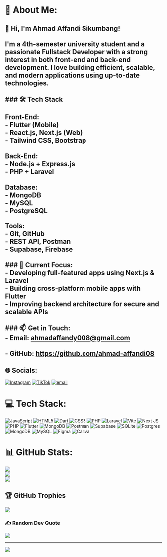 # 💫 About Me:
## 👋 Hi, I'm Ahmad Affandi Sikumbang!<br><br>I'm a 4th-semester university student and a passionate **Fullstack Developer** with a strong interest in both front-end and back-end development. I love building efficient, scalable, and modern applications using up-to-date technologies.<br><br>### 🛠 Tech Stack<br><br>**Front-End:**<br>- Flutter (Mobile)<br>- React.js, Next.js (Web)<br>- Tailwind CSS, Bootstrap<br><br>**Back-End:**<br>- Node.js + Express.js<br>- PHP + Laravel<br><br>**Database:**<br>- MongoDB<br>- MySQL<br>- PostgreSQL<br><br>**Tools:**<br>- Git, GitHub<br>- REST API, Postman<br>- Supabase, Firebase<br><br>### 🎯 Current Focus:<br>- Developing full-featured apps using Next.js & Laravel<br>- Building cross-platform mobile apps with Flutter<br>- Improving backend architecture for secure and scalable APIs<br><br>### 📫 Get in Touch:<br>- Email: ahmadaffandy008@gmail.com<br><br>- GitHub: https://github.com/ahmad-affandi08<br>


## 🌐 Socials:
[![Instagram](https://img.shields.io/badge/Instagram-%23E4405F.svg?logo=Instagram&logoColor=white)](https://instagram.com/@a.fandyskb) [![TikTok](https://img.shields.io/badge/TikTok-%23000000.svg?logo=TikTok&logoColor=white)](https://tiktok.com/@@ikanrebus) [![email](https://img.shields.io/badge/Email-D14836?logo=gmail&logoColor=white)](mailto:ahmadaffandy008@gmail.com) 

# 💻 Tech Stack:
![JavaScript](https://img.shields.io/badge/javascript-%23323330.svg?style=for-the-badge&logo=javascript&logoColor=%23F7DF1E) ![HTML5](https://img.shields.io/badge/html5-%23E34F26.svg?style=for-the-badge&logo=html5&logoColor=white) ![Dart](https://img.shields.io/badge/dart-%230175C2.svg?style=for-the-badge&logo=dart&logoColor=white) ![CSS3](https://img.shields.io/badge/css3-%231572B6.svg?style=for-the-badge&logo=css3&logoColor=white) ![PHP](https://img.shields.io/badge/php-%23777BB4.svg?style=for-the-badge&logo=php&logoColor=white) ![Laravel](https://img.shields.io/badge/laravel-%23FF2D20.svg?style=for-the-badge&logo=laravel&logoColor=white) ![Vite](https://img.shields.io/badge/vite-%23646CFF.svg?style=for-the-badge&logo=vite&logoColor=white) ![Next JS](https://img.shields.io/badge/Next-black?style=for-the-badge&logo=next.js&logoColor=white) ![PHP](https://img.shields.io/badge/php-%23777BB4.svg?style=for-the-badge&logo=php&logoColor=white) ![Flutter](https://img.shields.io/badge/Flutter-%2302569B.svg?style=for-the-badge&logo=Flutter&logoColor=white) ![MongoDB](https://img.shields.io/badge/MongoDB-%234ea94b.svg?style=for-the-badge&logo=mongodb&logoColor=white) ![Postman](https://img.shields.io/badge/Postman-FF6C37?style=for-the-badge&logo=postman&logoColor=white) ![Supabase](https://img.shields.io/badge/Supabase-3ECF8E?style=for-the-badge&logo=supabase&logoColor=white) ![SQLite](https://img.shields.io/badge/sqlite-%2307405e.svg?style=for-the-badge&logo=sqlite&logoColor=white) ![Postgres](https://img.shields.io/badge/postgres-%23316192.svg?style=for-the-badge&logo=postgresql&logoColor=white) ![MongoDB](https://img.shields.io/badge/MongoDB-%234ea94b.svg?style=for-the-badge&logo=mongodb&logoColor=white) ![MySQL](https://img.shields.io/badge/mysql-4479A1.svg?style=for-the-badge&logo=mysql&logoColor=white) ![Figma](https://img.shields.io/badge/figma-%23F24E1E.svg?style=for-the-badge&logo=figma&logoColor=white) ![Canva](https://img.shields.io/badge/Canva-%2300C4CC.svg?style=for-the-badge&logo=Canva&logoColor=white)
# 📊 GitHub Stats:
![](https://github-readme-stats.vercel.app/api?username=ahmad-affandi08&theme=dark&hide_border=false&include_all_commits=false&count_private=false)<br/>
![](https://nirzak-streak-stats.vercel.app/?user=ahmad-affandi08&theme=dark&hide_border=false)<br/>
![](https://github-readme-stats.vercel.app/api/top-langs/?username=ahmad-affandi08&theme=dark&hide_border=false&include_all_commits=false&count_private=false&layout=compact)

## 🏆 GitHub Trophies
![](https://github-profile-trophy.vercel.app/?username=ahmad-affandi08&theme=radical&no-frame=false&no-bg=true&margin-w=4)

### ✍️ Random Dev Quote
![](https://quotes-github-readme.vercel.app/api?type=horizontal&theme=radical)

---
[![](https://visitcount.itsvg.in/api?id=ahmad-affandi08&icon=0&color=0)](https://visitcount.itsvg.in)

<!-- Proudly created with GPRM ( https://gprm.itsvg.in ) -->
